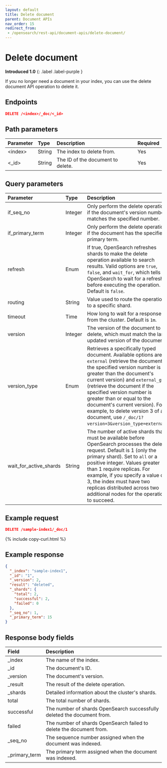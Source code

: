 ```yaml
---
layout: default
title: Delete document
parent: Document APIs
nav_order: 15
redirect_from: 
 - /opensearch/rest-api/document-apis/delete-document/
---
```


# Delete document
**Introduced 1.0**
{: .label .label-purple }

If you no longer need a document in your index, you can use the delete document API operation to delete it.

## Endpoints

```json
DELETE /<index>/_doc/<_id>
```

## Path parameters

Parameter | Type | Description | Required
:--- | :--- | :--- | :---
&lt;index&gt; | String | The index to delete from. | Yes
&lt;_id&gt; | String | The ID of the document to delete. | Yes

## Query parameters

Parameter | Type | Description | Required
:--- | :--- | :--- | :---
if_seq_no | Integer | Only perform the delete operation if the document's version number matches the specified number. | No
if_primary_term | Integer | Only perform the delete operation if the document has the specified primary term. | No
refresh | Enum | If true, OpenSearch refreshes shards to make the delete operation available to search results. Valid options are `true`, `false`, and `wait_for`, which tells OpenSearch to wait for a refresh before executing the operation. Default is `false`. | No
routing | String | Value used to route the operation to a specific shard. | No
timeout | Time | How long to wait for a response from the cluster.	Default is `1m`. | No
version | Integer | The version of the document to delete, which must match the last updated version of the document. | No
version_type | Enum | Retrieves a specifically typed document. Available options are `external` (retrieve the document if the specified version number is greater than the document's current version) and `external_gte` (retrieve the document if the specified version number is greater than or equal to the document's current version). For example, to delete version 3 of a document, use `/_doc/1?version=3&version_type=external`. | No
wait_for_active_shards | String | The number of active shards that must be available before OpenSearch processes the delete request. Default is 1 (only the primary shard). Set to `all` or a positive integer. Values greater than 1 require replicas. For example, if you specify a value of 3, the index must have two replicas distributed across two additional nodes for the operation to succeed. | No

## Example request

```json
DELETE /sample-index1/_doc/1
```
{% include copy-curl.html %}


## Example response
```json
{
  "_index": "sample-index1",
  "_id": "1",
  "_version": 2,
  "result": "deleted",
  "_shards": {
    "total": 2,
    "successful": 2,
    "failed": 0
  },
  "_seq_no": 1,
  "_primary_term": 15
}
```

## Response body fields

Field | Description
:--- | :---
_index | The name of the index.
_id | The document's ID.
_version | The document's version.
_result | The result of the delete operation.
_shards | Detailed information about the cluster's shards.
total | The total number of shards.
successful | The number of shards OpenSearch successfully deleted the document from.
failed | The number of shards OpenSearch failed to delete the document from.
_seq_no | The sequence number assigned when the document was indexed.
_primary_term | The primary term assigned when the document was indexed.
